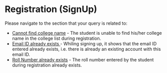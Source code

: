 # Registration \(SignUp\)

Please navigate to the section that your query is related to:

* [Cannot find college name](cannot-find-college-name.md) - The student is unable to find his/her college name in the college list during registration.
* [Email ID already exists ](email-id-already-exists.md)- Whiling signing up, it shows that the email ID entered already exists, i.e. there is already an existing account with this email ID.
* [Roll Number already exists](roll-number-exists.md) - The roll number entered by the student during registration already exists.

